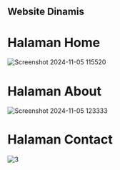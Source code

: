 ## Website Dinamis

# Halaman Home

![Screenshot 2024-11-05 115520](https://github.com/user-attachments/assets/4cb89e4d-ffec-4c8f-a98b-0b483cc5bb13)

# Halaman About

![Screenshot 2024-11-05 123333](https://github.com/user-attachments/assets/b0d3f9c1-50b3-4cf8-a345-0b8d5bd552a6)


# Halaman Contact
![3](https://github.com/user-attachments/assets/148e2a79-aa85-4705-b864-a42ba118ebca)
